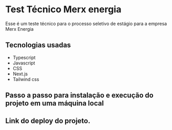 # Test Técnico Merx energia

Esse é um teste técnico para o processo seletivo de estágio para a empresa Merx Energia

## Tecnologias usadas
* Typescript
* Javascript
* CSS
* Next.js
* Tailwind css

## Passo a passo para instalação e execução do projeto em uma máquina local

## Link do deploy do projeto.
